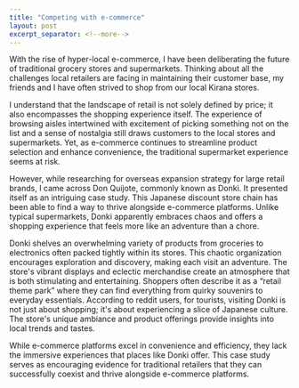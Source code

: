 ```yaml
---
title: "Competing with e-commerce"
layout: post
excerpt_separator: <!--more-->
---
```


With the rise of hyper-local e-commerce, I have been deliberating the future of traditional grocery stores and supermarkets. Thinking about all the challenges local retailers are facing in maintaining their customer base, my friends and I have often strived to shop from our local Kirana stores. 

I understand that the landscape of retail is not solely defined by price; it also encompasses the shopping experience itself. The experience of browsing aisles intertwined with excitement of picking something not on the list and a sense of nostalgia still draws customers to the local stores and supermarkets. Yet, as e-commerce continues to streamline product selection and enhance convenience, the traditional supermarket experience seems at risk.

<!--more-->

However, while researching for overseas expansion strategy for large retail brands, I came across Don Quijote, commonly known as Donki. It presented itself as an intriguing case study. This Japanese discount store chain has been able to find a way to thrive alongside e-commerce platforms. Unlike typical supermarkets, Donki apparently embraces chaos and offers a shopping experience that feels more like an adventure than a chore.

Donki shelves an overwhelming variety of products from groceries to electronics often packed tightly within its stores. This chaotic organization encourages exploration and discovery, making each visit an adventure. The store's vibrant displays and eclectic merchandise create an atmosphere that is both stimulating and entertaining. Shoppers often describe it as a “retail theme park” where they can find everything from quirky souvenirs to everyday essentials. According to reddit users, for tourists, visiting Donki is not just about shopping; it's about experiencing a slice of Japanese culture. The store's unique ambiance and product offerings provide insights into local trends and tastes. 

While e-commerce platforms excel in convenience and efficiency, they lack the immersive experiences that places like Donki offer. This case study serves as encouraging evidence for traditional retailers that they can successfully coexist and thrive alongside e-commerce platforms.
